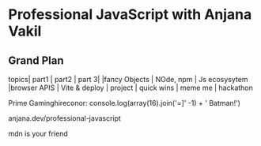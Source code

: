 # Professional JavaScript with Anjana Vakil

## **Grand Plan**

topics|  part1  | part2  | part 3|
        |fancy Objects | NOde, npm | Js ecosysytem
        |browser APIS | Vite & deploy | 
project | quick wins | meme me |    hackathon    





Prime Gaminghireconor: console.log(array(16).join('=]' -1) + ' Batman!')

anjana.dev/professional-javascript

mdn is your friend